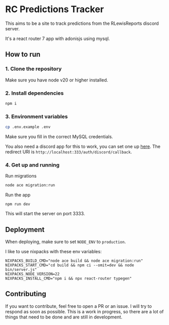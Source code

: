 # RC Predictions Tracker

This aims to be a site to track predictions from the RLewisReports discord server.

It's a react router 7 app with adonisjs using mysql.

## How to run

### 1. Clone the repository
  Make sure you have node v20 or higher installed.

### 2. Install dependencies
```bash
npm i
```

### 3. Environment variables
```bash
cp .env.example .env
```
Make sure you fill in the correct MySQL credentials.

You also need a discord app for this to work, you can set one up [here](https://discord.com/developers/applications/).
The redirect URI is `http://localhost:333/auth/discord/callback`.

### 4. Get up and running
Run migrations
```bash
node ace migration:run
```

Run the app
```
npm run dev
```
This will start the server on port 3333.

## Deployment
When deploying, make sure to set `NODE_ENV` to `production`.

I like to use nixpacks with these env variables:
```
NIXPACKS_BUILD_CMD="node ace build && node ace migration:run"
NIXPACKS_START_CMD="cd build && npm ci --omit=dev && node bin/server.js"
NIXPACKS_NODE_VERSION=22
NIXPACKS_INSTALL_CMD="npm i && npx react-router typegen"
```

## Contributing
If you want to contribute, feel free to open a PR or an issue. I will try to respond as soon as possible.
This is a work in progress, so there are a lot of things that need to be done and are still in development.
